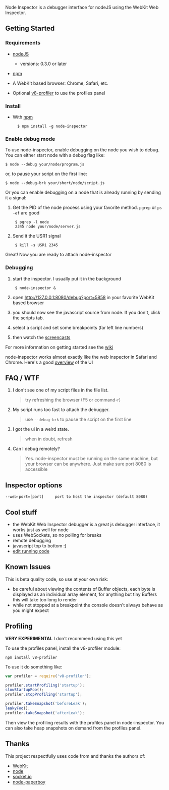 Node Inspector is a debugger interface for nodeJS using the WebKit Web Inspector.

## Getting Started

### Requirements

* [nodeJS](http://github.com/ry/node)
  - versions: 0.3.0 or later
* [npm](http://github.com/isaacs/npm)
* A WebKit based browser: Chrome, Safari, etc.

* Optional [v8-profiler](http://github.com/dannycoates/v8-profiler) to use the profiles panel

### Install

* With [npm](http://github.com/isaacs/npm)

        $ npm install -g node-inspector

### Enable debug mode

To use node-inspector, enable debugging on the node you wish to debug.
You can either start node with a debug flag like:

    $ node --debug your/node/program.js

or, to pause your script on the first line:

    $ node --debug-brk your/short/node/script.js

Or you can enable debugging on a node that is already running by sending
it a signal:

1. Get the PID of the node process using your favorite method. `pgrep` or `ps -ef` are good

		$ pgrep -l node
		2345 node your/node/server.js

2. Send it the USR1 signal

		$ kill -s USR1 2345

Great! Now you are ready to attach node-inspector

### Debugging

1. start the inspector. I usually put it in the background

		$ node-inspector &

2. open http://127.0.0.1:8080/debug?port=5858 in your favorite WebKit based browser

3. you should now see the javascript source from node. If you don't, click the scripts tab.

4. select a script and set some breakpoints (far left line numbers)

5. then watch the [screencasts](http://www.youtube.com/view_play_list?p=A5216AC29A41EFA8)

For more information on getting started see the [wiki](http://github.com/dannycoates/node-inspector/wiki/Getting-Started---from-scratch)

node-inspector works almost exactly like the web inspector in Safari and
Chrome. Here's a good [overview](http://code.google.com/chrome/devtools/docs/scripts.html) of the UI

## FAQ / WTF

1. I don't see one of my script files in the file list.

    > try refreshing the browser (F5 or command-r)

2. My script runs too fast to attach the debugger.

    > use `--debug-brk` to pause the script on the first line

3. I got the ui in a weird state.

    > when in doubt, refresh
    
4. Can I debug remotely?

    > Yes. node-inspector must be running on the same machine, but your browser can be anywhere. Just make sure port 8080 is accessible

## Inspector options

    --web-port=[port]     port to host the inspector (default 8080)

## Cool stuff

* the WebKit Web Inspector debugger is a great js debugger interface, it works just as well for node
* uses WebSockets, so no polling for breaks
* remote debugging
* javascript top to bottom :)
* [edit running code](http://github.com/dannycoates/node-inspector/wiki/LiveEdit)

## Known Issues

This is beta quality code, so use at your own risk:

* be careful about viewing the contents of Buffer objects, each byte is displayed as an individual array element, for anything but tiny Buffers this will take too long to render
* while not stopped at a breakpoint the console doesn't always behave as you might expect

## Profiling

**VERY EXPERIMENTAL**
I don't recommend using this yet

To use the profiles panel, install the v8-profiler module:

    npm install v8-profiler

To use it do something like:

```javascript
var profiler = require('v8-profiler');

profiler.startProfiling('startup');
slowStartupFoo();
profiler.stopProfiling('startup');

profiler.takeSnapshot('beforeLeak');
leakyFoo();
profiler.takeSnapshot('afterLeak');
```

Then view the profiling results with the profiles panel in node-inspector. You can
also take heap snapshots on demand from the profiles panel.

## Thanks

This project respectfully uses code from and thanks the authors of:

* [WebKit](http://webkit.org/building/checkout.html)
* [node](http://github.com/ry/node)
* [socket.io](http://github.com/LearnBoost/socket.io)
* [node-paperboy](http://github.com/felixge/node-paperboy)


